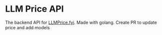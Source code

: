 # LLM Price API

The backend API for [LLMPrice.fyi](https://llmprice.fyi/). Made with golang. Create PR to update price and add models
